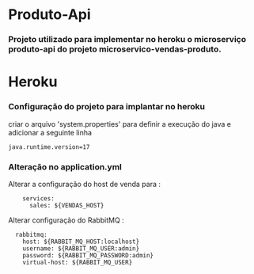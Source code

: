 # Produto-Api

### Projeto utilizado para implementar no heroku o microserviço produto-api do projeto microservico-vendas-produto.


# Heroku

### Configuração do projeto para implantar no heroku

criar o arquivo  'system.properties' para definir a execução do java e adicionar a seguinte linha 

```
java.runtime.version=17
```


### Alteração no application.yml

Alterar a configuração do host de venda para :
```
    services:
      sales: ${VENDAS_HOST}
```


Alterar configuração do RabbitMQ :

```
  rabbitmq:
    host: ${RABBIT_MQ_HOST:localhost}
    username: ${RABBIT_MQ_USER:admin}
    password: ${RABBIT_MQ_PASSWORD:admin}
    virtual-host: ${RABBIT_MQ_USER}
```